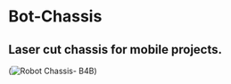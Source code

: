 # Bot-Chassis
## Laser cut chassis for mobile projects.

(![Robot Chassis- B4B](https://user-images.githubusercontent.com/53281337/89094754-76816200-d395-11ea-9f02-58cb903d633f.png))
